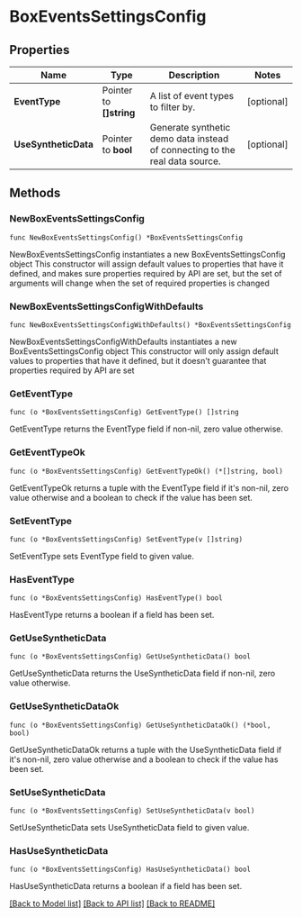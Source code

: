 # BoxEventsSettingsConfig

## Properties

Name | Type | Description | Notes
------------ | ------------- | ------------- | -------------
**EventType** | Pointer to **[]string** | A list of event types to filter by. | [optional] 
**UseSyntheticData** | Pointer to **bool** | Generate synthetic demo data instead of connecting to the real data source. | [optional] 

## Methods

### NewBoxEventsSettingsConfig

`func NewBoxEventsSettingsConfig() *BoxEventsSettingsConfig`

NewBoxEventsSettingsConfig instantiates a new BoxEventsSettingsConfig object
This constructor will assign default values to properties that have it defined,
and makes sure properties required by API are set, but the set of arguments
will change when the set of required properties is changed

### NewBoxEventsSettingsConfigWithDefaults

`func NewBoxEventsSettingsConfigWithDefaults() *BoxEventsSettingsConfig`

NewBoxEventsSettingsConfigWithDefaults instantiates a new BoxEventsSettingsConfig object
This constructor will only assign default values to properties that have it defined,
but it doesn't guarantee that properties required by API are set

### GetEventType

`func (o *BoxEventsSettingsConfig) GetEventType() []string`

GetEventType returns the EventType field if non-nil, zero value otherwise.

### GetEventTypeOk

`func (o *BoxEventsSettingsConfig) GetEventTypeOk() (*[]string, bool)`

GetEventTypeOk returns a tuple with the EventType field if it's non-nil, zero value otherwise
and a boolean to check if the value has been set.

### SetEventType

`func (o *BoxEventsSettingsConfig) SetEventType(v []string)`

SetEventType sets EventType field to given value.

### HasEventType

`func (o *BoxEventsSettingsConfig) HasEventType() bool`

HasEventType returns a boolean if a field has been set.

### GetUseSyntheticData

`func (o *BoxEventsSettingsConfig) GetUseSyntheticData() bool`

GetUseSyntheticData returns the UseSyntheticData field if non-nil, zero value otherwise.

### GetUseSyntheticDataOk

`func (o *BoxEventsSettingsConfig) GetUseSyntheticDataOk() (*bool, bool)`

GetUseSyntheticDataOk returns a tuple with the UseSyntheticData field if it's non-nil, zero value otherwise
and a boolean to check if the value has been set.

### SetUseSyntheticData

`func (o *BoxEventsSettingsConfig) SetUseSyntheticData(v bool)`

SetUseSyntheticData sets UseSyntheticData field to given value.

### HasUseSyntheticData

`func (o *BoxEventsSettingsConfig) HasUseSyntheticData() bool`

HasUseSyntheticData returns a boolean if a field has been set.


[[Back to Model list]](../README.md#documentation-for-models) [[Back to API list]](../README.md#documentation-for-api-endpoints) [[Back to README]](../README.md)


